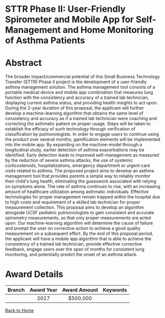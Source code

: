 
STTR Phase II: User-Friendly Spirometer and Mobile App for Self-Management and Home Monitoring of Asthma Patients
=================================================================================================================

# Abstract


The broader impact/commercial potential of this Small Business Technology Transfer (STTR) Phase II project is the development of a user-friendly asthma management solution. The asthma management tool consists of a portable medical device and mobile app combination that measures lung function with the consistency and accuracy of a trained lab technician, displaying current asthma status, and providing health insights to act upon. During the 2-year duration of this proposal, the applicant will further develop a machine-learning algorithm that obtains the same level of consistency and accuracy as if a trained lab technician were coaching and correcting the asthmatic patient on proper usage. Steps will be taken to establish the efficacy of such technology through verification of classification by pulmonologists. In order to engage users to continue using the product over several months, gamification elements will be implemented into the mobile app. By expanding on the machine-model through a longitudinal study, earlier detection of asthma exacerbations may be identified. Early detection leads to improved self-management as measured by the reduction of severe asthma attacks, the use of systemic corticosteroids, hospitalizations, emergency department or urgent care visits related to asthma. The proposed project aims to develop an asthma management tool that provides parents a simple way to reliably monitor their child's lung health, eliminating the guesswork associated with relying on symptoms alone. The rate of asthma continues to rise, with an increasing amount of healthcare utilization among asthmatic individuals. Effective technologies for proper management remain trapped within the hospital due to high costs and requirement of a skilled lab technician for proper measurement collection. This proposal aims to develop an algorithm alongside UCSF pediatric pulmonologists to gain consistent and accurate spirometry measurements, so that only proper measurements are acted upon. Our machine-learning algorithm will determine the cause of failure and prompt the user on corrective action to achieve a good quality measurement on a subsequent effort. By the end of this proposal period, the applicant will have a mobile app algorithm that is able to achieve the consistency of a trained lab technician, provide effective corrective feedback, engage users over the span of months for consistent lung monitoring, and potentially predict the onset of an asthma attack.  

# Award Details

|Branch|Award Year|Award Amount|Keywords|
| :---: | :---: | :---: | :---: |
||2017|$500,000||
  
  


[Back to Home](https://github.com/chrischow/dod_sbir_awards/JT/#334)